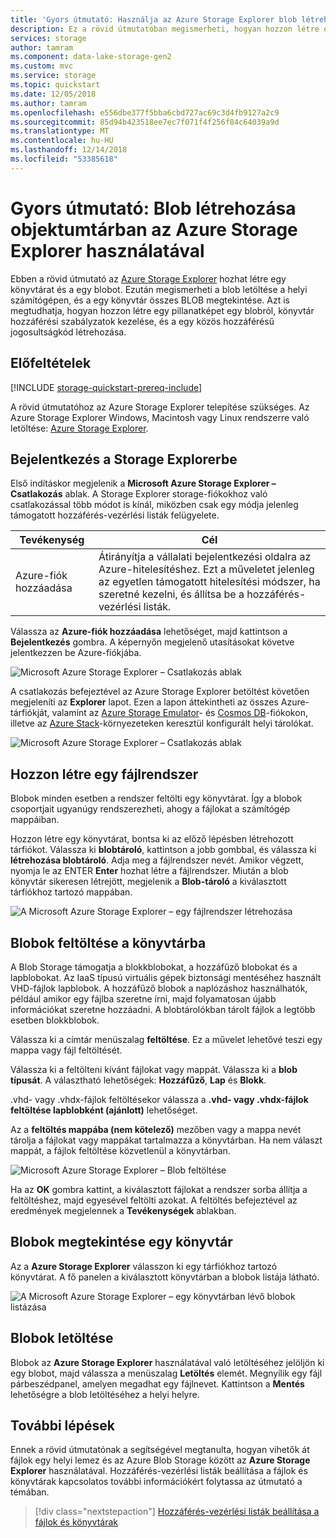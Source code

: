 ```yaml
---
title: 'Gyors útmutató: Használja az Azure Storage Explorer blob létrehozása objektumtárban az Azure Data Lake Storage Gen2 engedélyezve'
description: Ez a rövid útmutatóban megismerheti, hogyan hozzon létre egy fájlrendszer egy Azure Data Lake Storage Gen2-fiókot, és a egy könyvtárat és a egy fájlt az Azure Storage Explorer használatával. Ezután megtudhatja, hogyan töltheti le a fájlt a helyi számítógépen, és megtekintése az összes fájl egy könyvtár.
services: storage
author: tamram
ms.component: data-lake-storage-gen2
ms.custom: mvc
ms.service: storage
ms.topic: quickstart
ms.date: 12/05/2018
ms.author: tamram
ms.openlocfilehash: e556dbe377f5bba6cbd727ac69c3d4fb9127a2c9
ms.sourcegitcommit: 85d94b423518ee7ec7f071f4f256f84c64039a9d
ms.translationtype: MT
ms.contentlocale: hu-HU
ms.lasthandoff: 12/14/2018
ms.locfileid: "53385618"
---
```

# <a name="quickstart-use-azure-storage-explorer-to-create-a-blob-in-object-storage"></a>Gyors útmutató: Blob létrehozása objektumtárban az Azure Storage Explorer használatával

Ebben a rövid útmutató az [Azure Storage Explorer](https://azure.microsoft.com/features/storage-explorer/) hozhat létre egy könyvtárat és a egy blobot. Ezután megismerheti a blob letöltése a helyi számítógépen, és a egy könyvtár összes BLOB megtekintése. Azt is megtudhatja, hogyan hozzon létre egy pillanatképet egy blobról, könyvtár hozzáférési szabályzatok kezelése, és a egy közös hozzáférésű jogosultságkód létrehozása.

## <a name="prerequisites"></a>Előfeltételek

[!INCLUDE [storage-quickstart-prereq-include](../../../includes/storage-quickstart-prereq-include.md)]

A rövid útmutatóhoz az Azure Storage Explorer telepítése szükséges. Az Azure Storage Explorer Windows, Macintosh vagy Linux rendszerre való letöltése: [Azure Storage Explorer](https://azure.microsoft.com/features/storage-explorer/).

## <a name="log-in-to-storage-explorer"></a>Bejelentkezés a Storage Explorerbe

Első indításkor megjelenik a **Microsoft Azure Storage Explorer – Csatlakozás** ablak. A Storage Explorer storage-fiókokhoz való csatlakozással több módot is kínál, miközben csak egy módja jelenleg támogatott hozzáférés-vezérlési listák felügyelete.

|Tevékenység|Cél|
|---|---|
|Azure-fiók hozzáadása | Átirányítja a vállalati bejelentkezési oldalra az Azure-hitelesítéshez. Ezt a műveletet jelenleg az egyetlen támogatott hitelesítési módszer, ha szeretné kezelni, és állítsa be a hozzáférés-vezérlési listák. |

Válassza az **Azure-fiók hozzáadása** lehetőséget, majd kattintson a **Bejelentkezés** gombra. A képernyőn megjelenő utasításokat követve jelentkezzen be Azure-fiókjába.

![Microsoft Azure Storage Explorer – Csatlakozás ablak](media/storage-quickstart-blobs-storage-explorer/connect.png)

A csatlakozás befejeztével az Azure Storage Explorer betöltést követően megjeleníti az **Explorer** lapot. Ezen a lapon áttekintheti az összes Azure-tárfiókját, valamint az [Azure Storage Emulator](../common/storage-use-emulator.md?toc=%2fazure%2fstorage%2fblobs%2ftoc.json)- és [Cosmos DB](../../cosmos-db/storage-explorer.md?toc=%2fazure%2fstorage%2fblobs%2ftoc.json)-fiókokon, illetve az [Azure Stack](../../azure-stack/user/azure-stack-storage-connect-se.md?toc=%2fazure%2fstorage%2fblobs%2ftoc.json)-környezeteken keresztül konfigurált helyi tárolókat.

![Microsoft Azure Storage Explorer – Csatlakozás ablak](media/storage-quickstart-blobs-storage-explorer/mainpage.png)

## <a name="create-a-filesystem"></a>Hozzon létre egy fájlrendszer

Blobok minden esetben a rendszer feltölti egy könyvtárat. Így a blobok csoportjait ugyanúgy rendszerezheti, ahogy a fájlokat a számítógép mappáiban.

Hozzon létre egy könyvtárat, bontsa ki az előző lépésben létrehozott tárfiókot. Válassza ki **blobtároló**, kattintson a jobb gombbal, és válassza ki **létrehozása blobtároló**. Adja meg a fájlrendszer nevét. Amikor végzett, nyomja le az ENTER **Enter** hozhat létre a fájlrendszer. Miután a blob könyvtár sikeresen létrejött, megjelenik a **Blob-tároló** a kiválasztott tárfiókhoz tartozó mappában.

![A Microsoft Azure Storage Explorer – egy fájlrendszer létrehozása](media/storage-quickstart-blobs-storage-explorer/creating-a-filesystem.png)

## <a name="upload-blobs-to-the-directory"></a>Blobok feltöltése a könyvtárba

A Blob Storage támogatja a blokkblobokat, a hozzáfűző blobokat és a lapblobokat. Az IaaS típusú virtuális gépek biztonsági mentéséhez használt VHD-fájlok lapblobok. A hozzáfűző blobok a naplózáshoz használhatók, például amikor egy fájlba szeretne írni, majd folyamatosan újabb információkat szeretne hozzáadni. A blobtárolókban tárolt fájlok a legtöbb esetben blokkblobok.

Válassza ki a címtár menüszalag **feltöltése**. Ez a művelet lehetővé teszi egy mappa vagy fájl feltöltését.

Válassza ki a feltölteni kívánt fájlokat vagy mappát. Válassza ki a **blob típusát**. A választható lehetőségek: **Hozzáfűző**, **Lap** és **Blokk**.

.vhd- vagy .vhdx-fájlok feltöltésekor válassza a **.vhd- vagy .vhdx-fájlok feltöltése lapblobként (ajánlott)** lehetőséget.

Az a **feltöltés mappába (nem kötelező)** mezőben vagy a mappa nevét tárolja a fájlokat vagy mappákat tartalmazza a könyvtárban. Ha nem választ mappát, a fájlok feltöltése közvetlenül a könyvtárban.

![Microsoft Azure Storage Explorer – Blob feltöltése](media/storage-quickstart-blobs-storage-explorer/uploadblob.png)

Ha az **OK** gombra kattint, a kiválasztott fájlokat a rendszer sorba állítja a feltöltéshez, majd egyesével feltölti azokat. A feltöltés befejeztével az eredmények megjelennek a **Tevékenységek** ablakban.

## <a name="view-blobs-in-a-directory"></a>Blobok megtekintése egy könyvtár

Az a **Azure Storage Explorer** válasszon ki egy tárfiókhoz tartozó könyvtárat. A fő panelen a kiválasztott könyvtárban a blobok listája látható.

![A Microsoft Azure Storage Explorer – egy könyvtárban lévő blobok listázása](media/storage-quickstart-blobs-storage-explorer/listblobs.png)

## <a name="download-blobs"></a>Blobok letöltése

Blobok az **Azure Storage Explorer** használatával való letöltéséhez jelöljön ki egy blobot, majd válassza a menüszalag **Letöltés** elemét. Megnyílik egy fájl párbeszédpanel, amelyen megadhat egy fájlnevet. Kattintson a **Mentés** lehetőségre a blob letöltéséhez a helyi helyre.

## <a name="next-steps"></a>További lépések

Ennek a rövid útmutatónak a segítségével megtanulta, hogyan vihetők át fájlok egy helyi lemez és az Azure Blob Storage között az **Azure Storage Explorer** használatával. Hozzáférés-vezérlési listák beállítása a fájlok és könyvtárak kapcsolatos további információkért folytassa az útmutató a témában.

> [!div class="nextstepaction"]
> [Hozzáférés-vezérlési listák beállítása a fájlok és könyvtárak](data-lake-storage-how-to-set-permissions-storage-explorer.md)
